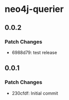 # neo4j-querier

## 0.0.2

### Patch Changes

- 6988d79: test release

## 0.0.1

### Patch Changes

- 230cfdf: Initial commit
